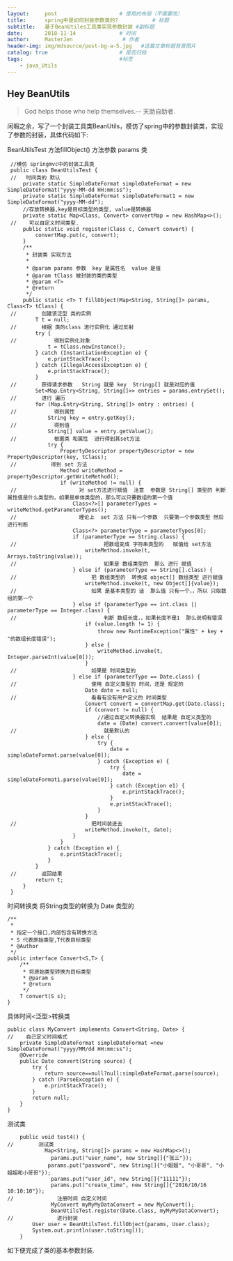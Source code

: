 ```yaml
---
layout:     post                    # 使用的布局（不需要改）
title:      spring中是如何封装参数类的?           # 标题 
subtitle:   基于BeanUtiles工具类实现参数封装 #副标题
date:       2018-11-14              # 时间
author:     MasterJen                # 作者
header-img: img/mdsource/post-bg-a-5.jpg   #这篇文章标题背景图片
catalog: true                       # 是否归档
tags:                               #标签
    - java_Utils
---
```


## Hey BeanUtils

>God helps those who help themselves.-- 天助自助者.

闲暇之余，写了一个封装工具类BeanUtils，模仿了spring中的参数封装类，实现了参数的封装，具体代码如下:

BeanUtilsTest 方法fillObject() 方法参数 params 类

     //模仿 springmvc中的封装工具类
     public class BeanUtilsTest {
     //   时间类的 默认
         private static SimpleDateFormat simpleDateFormat = new SimpleDateFormat("yyyy-MM-dd HH:mm:ss");
         private static SimpleDateFormat simpleDateFormat1 = new SimpleDateFormat("yyyy-MM-dd");
         //存放转换器,key是目标类型的类型, value是转换器
         private static Map<Class, Convert> convertMap = new HashMap<>();
     //    可以自定义时间类型.
         public static void register(Class c, Convert convert) {
             convertMap.put(c, convert);
         }    
         /**
          * 封装类 实现方法
          *
          * @param params 参数  key 是属性名  value 是值
          * @param tClass 被封装的类的类型
          * @param <T>
          * @return
          */
         public static <T> T fillObject(Map<String, String[]> params, Class<T> tClass) {
     //        创建该泛型 类的实例
             T t = null;
     //        根据 类的class 进行实例化 通过反射
             try {
     //            得到实例化对象
                 t = tClass.newInstance();
             } catch (InstantiationException e) {
                 e.printStackTrace();
             } catch (IllegalAccessException e) {
                 e.printStackTrace();
             }
     //        获得请求参数   String 就是 key  Stringp[] 就是对应的值
             Set<Map.Entry<String, String[]>> entries = params.entrySet();
     //        进行 遍历
             for (Map.Entry<String, String[]> entry : entries) {
     //            得到属性
                 String key = entry.getKey();
     //            得到值
                 String[] value = entry.getValue();
     //            根据类 和属性  进行得到其set方法
                 try {
                     PropertyDescriptor propertyDescriptor = new PropertyDescriptor(key, tClass);
     //           得到 set 方法
                     Method writeMethod = propertyDescriptor.getWriteMethod();
                     if (writeMethod != null) {
     //                    对 set方法进行赋值  注意  参数是 String[] 类型的 判断 属性值是什么类型的，如果是单体类型的，那么可以只要数组的第一个值
                         Class<?>[] parameterTypes = writeMethod.getParameterTypes();
     //                    理论上  set 方法 只有一个参数  只要第一个参数类型 然后进行判断
                         Class<?> parameterType = parameterTypes[0];
                         if (parameterType == String.class) {
     //                            把数组变成 字符串类型的   赋值给 set方法
                             writeMethod.invoke(t, Arrays.toString(value));
     //                            如果是 数组类型的  那么 进行 赋值
                         } else if (parameterType == String[].class) {
     //                        把 数组类型的  转换成 object[] 数组类型 进行赋值
                             writeMethod.invoke(t, new Object[]{value});
     //                        如果 是基本类型的 话  那么值 只有一个，，所以 只取数组的第一个
                         } else if (parameterType == int.class || parameterType == Integer.class) {
     //                            判断 数组长度，，如果长度不是1  那么说明有错误
                             if (value.length != 1) {
                                 throw new RuntimeException("属性" + key + "的数组长度错误");
                             } else {
                                 writeMethod.invoke(t, Integer.parseInt(value[0]));
                             }
     //                        如果是 时间类型的
                         } else if (parameterType == Date.class) {
     //                        使用 自定义类型的 时间，还是 规定的
                             Date date = null;
     //                        看看有没有用户定义的 时间类型
                             Convert convert = convertMap.get(Date.class);
                             if (convert != null) {
                                 //通过自定义转换器实现  结果是 自定义类型的
                                 date = (Date) convert.convert(value[0]);
     //                            就是默认的
                             } else {
                                 try {
                                     date = simpleDateFormat.parse(value[0]);
                                 } catch (Exception e) {
                                     try {
                                         date = simpleDateFormat1.parse(value[0]);
                                     } catch (Exception e1) {
                                         e.printStackTrace();
                                     }
                                     e.printStackTrace();
                                 }
                             }
     //                        把时间装进去
                             writeMethod.invoke(t, date);
                         }
                     }
                 } catch (Exception e) {
                     e.printStackTrace();
                 }
             }
     //        返回结果
             return t;
         }
     }

时间转换类 将String类型的转换为 Date 类型的

    /**
     *
     * 指定一个接口,内部包含有转换方法
     * S 代表原始类型,T代表目标类型
     * @Author
     */
    public interface Convert<S,T> {
        /**
         * 将原始类型转换为目标类型
         * @param s
         * @return
         */
        T convert(S s);
    }
    
具体时间<泛型>转换类 

    public class MyConvert implements Convert<String, Date> {
    //    自己定义时间格式
        private SimpleDateFormat simpleDateFormat =new SimpleDateFormat("yyyy/MM/dd HH:mm:ss");
        @Override
        public Date convert(String source) {
            try {
                return source==null?null:simpleDateFormat.parse(source);
            } catch (ParseException e) {
                e.printStackTrace();
            }
            return null;
        }
    }
    
测试类

        public void test4() {
    //        测试类
                Map<String, String[]> params = new HashMap<>();
                  params.put("user_name", new String[]{"张三"});
                 params.put("password", new String[]{"小姐姐", "小哥哥", "小姐姐和小哥哥"});
                  params.put("user_id", new String[]{"11111"});
                  params.put("create_time", new String[]{"2016/10/16 10:10:10"});
    //              注册时间 自定义时间
                  MyConvert myMyMyDataConvert = new MyConvert();
                  BeanUtilsTest.register(Date.class, myMyMyDataConvert);
    //              进行封装
            User user = BeanUtilsTest.fillObject(params, User.class);
            System.out.println(user.toString());
        }

如下便完成了类的基本参数封装.
        
    